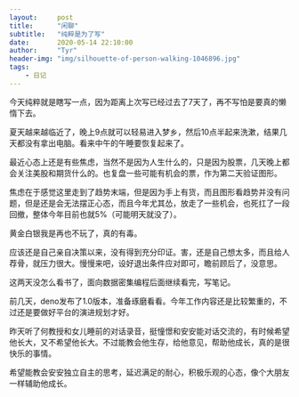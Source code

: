 ```yaml
---
layout:     post
title:      "闲聊"
subtitle:   "纯粹是为了写"
date:       2020-05-14 22:10:00
author:     "Tyr"
header-img: "img/silhouette-of-person-walking-1046896.jpg"
tags:
    - 日记
---
```


今天纯粹就是瞎写一点，因为距离上次写已经过去了7天了，再不写怕是要真的懒惰下去。

夏天越来越临近了，晚上9点就可以轻易进入梦乡，然后10点半起来洗漱，结果几天都没有拿出电脑。看来中午的午睡要恢复起来了。

最近心态上还是有些焦虑，当然不是因为人生什么的，只是因为股票，几天晚上都会关注美股和期货什么的。也复盘一些可能有机会的票，作为第二天验证图形。

焦虑在于感觉这里走到了趋势末端，但是因为手上有货，而且图形看趋势并没有问题，但是还是会无法摆正心态，而且今年尤其怂，放走了一些机会，也死扛了一段回撤，整体今年目前也就5%（可能明天就没了）。

黄金白银我是再也不玩了，真的有毒。

应该还是自己亲自决策以来，没有得到充分印证。害，还是自己想太多，而且给人荐骨，就压力很大。慢慢来吧，设好退出条件应对即可，瞻前顾后了，没意思。

这两天没怎么看书了，面向数据密集编程后面继续看完，写笔记。

前几天，deno发布了1.0版本，准备琢磨看看。今年工作内容还是比较繁重的，不过还是要做好平台的演进规划才好。

昨天听了何教授和女儿睡前的对话录音，挺憧憬和安安能对话交流的，有时候希望他长大，又不希望他长大。不过能教会他生存，给他意见，帮助他成长，真的是很快乐的事情。

希望能教会安安独立自主的思考，延迟满足的耐心，积极乐观的心态，像个大朋友一样辅助他成长。